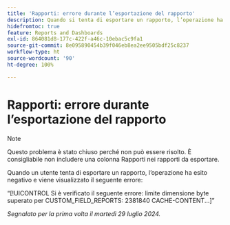 ```yaml
---
title: 'Rapporti: errore durante l’esportazione del rapporto'
description: Quando si tenta di esportare un rapporto, l’operazione ha esito negativo e viene visualizzato un messaggio di errore.
hidefromtoc: true
feature: Reports and Dashboards
exl-id: 864081d8-177c-422f-a46c-10ebac5c9fa1
source-git-commit: 8e095890454b39f046eb8ea2ee9505bdf25c8237
workflow-type: ht
source-wordcount: '90'
ht-degree: 100%

---
```


# Rapporti: errore durante l’esportazione del rapporto

>[!NOTE]
>
>Questo problema è stato chiuso perché non può essere risolto. È consigliabile non includere una colonna Rapporti nei rapporti da esportare.

Quando un utente tenta di esportare un rapporto, l’operazione ha esito negativo e viene visualizzato il seguente errore:

“[!UICONTROL Si è verificato il seguente errore: limite dimensione byte superato per CUSTOM_FIELD_REPORTS: 2381840 CACHE-CONTENT...]”

_Segnalato per la prima volta il martedì 29 luglio 2024._
